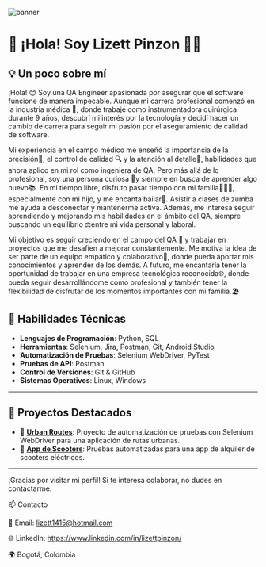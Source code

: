 ![banner](https://i.imgur.com/YHpq1Gr.jpeg) 
# 👋 ¡Hola! Soy Lizett Pinzon 👩‍💻

## 💡 Un poco sobre mí

¡Hola! 😊 Soy una QA Engineer apasionada por asegurar que el software funcione de manera impecable. Aunque mi carrera profesional comenzó en la industria médica 🏥, donde trabajé como instrumentadora quirúrgica durante 9 años, descubrí mi interés por la tecnología y decidí hacer un cambio de carrera para seguir mi pasión por el aseguramiento de calidad de software.

Mi experiencia en el campo médico me enseñó la importancia de la precisión🎯, el control de calidad 🔍 y la atención al detalle🧠, habilidades que ahora aplico en mi rol como ingeniera de QA.
Pero más allá de lo profesional, soy una persona curiosa 🧐y siempre en busca de aprender algo nuevo📚. En mi tiempo libre, disfruto pasar tiempo con mi familia👨‍👩‍👦, especialmente con mi hijo, y me encanta bailar💃. Asistir a clases de zumba me ayuda a desconectar y mantenerme activa. Además, me interesa seguir aprendiendo y mejorando mis habilidades en el ámbito del QA, siempre buscando un equilibrio ⚖️entre mi vida personal y laboral.

Mi objetivo es seguir creciendo en el campo del QA 🚀 y trabajar en proyectos que me desafíen a mejorar constantemente. Me motiva la idea de ser parte de un equipo empático y colaborativo🤝, donde pueda aportar mis conocimientos y aprender de los demás. A futuro, me encantaría tener la oportunidad de trabajar en una empresa tecnológica reconocida🌐, donde pueda seguir desarrollándome como profesional y también tener la flexibilidad de disfrutar de los momentos importantes con mi familia.🏖️

## 🚀 Habilidades Técnicas
- **Lenguajes de Programación**: Python, SQL
- **Herramientas**: Selenium, Jira, Postman, Git, Android Studio
- **Automatización de Pruebas**: Selenium WebDriver, PyTest
- **Pruebas de API**: Postman
- **Control de Versiones**: Git & GitHub
- **Sistemas Operativos**: Linux, Windows

---

## 🌟 Proyectos Destacados
- 🚗 **[Urban Routes](https://github.com/tu-usuario/urban-routes)**: Proyecto de automatización de pruebas con Selenium WebDriver para una aplicación de rutas urbanas.
- 🛴 **[App de Scooters](https://github.com/tu-usuario/app-scooters)**: Pruebas automatizadas para una app de alquiler de scooters eléctricos.

---

¡Gracias por visitar mi perfil! Si te interesa colaborar, no dudes en contactarme.


📫 Contacto

📧 Email: lizett1415@hotmail.com

🌐 LinkedIn: https://www.linkedin.com/in/lizettpinzon/

🌍 Bogotá, Colombia
